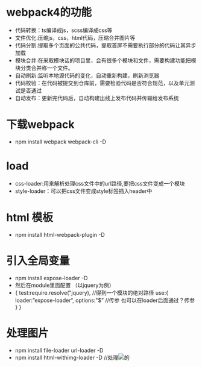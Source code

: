 # webpack4的功能
+ 代码转换：ts编译成js，scss编译成css等
+ 文件优化:压缩js，css，html代码，压缩合并图片等
+ 代码分割:提取多个页面的公共代码，提取首屏不需要执行部分的代码让其异步加载
+ 模块合并:在采取模块话的项目里，会有很多个模块和文件，需要构建功能把模块分类合并称一个文件。
+ 自动刷新:监听本地源代码的变化，自动重新构建，刷新浏览器
+ 代码校验：在代码被提交到仓库前，需要检验代码是否符合规范，以及单元测试是否通过
+ 自动发布：更新完代码后，自动构建出线上发布代码并传输给发布系统

# 下载webpack
- npm install webpack webpack-cli -D

# load
+ css-loader:用来解析处理css文件中的url路径,要把css文件变成一个模块
+ style-loader：可以把css文件变成style标签插入header中

# html 模板
+ npm  install html-webpack-plugin -D

# 引入全局变量
+ npm install expose-loader -D
+ 然后在module里面配置 （以jquery为例）
+ {
    test:require.resolve("jquery),   //得到一个模块的绝对路径
    use:{
        loader:”expose-loader“,
        options:"$”   //传参 也可以在loader后面通过？传参
    }
}

# 处理图片
+ npm install file-loader url-loader -D
+ npm install html-withimg-loader -D   //处理<img src="..">的